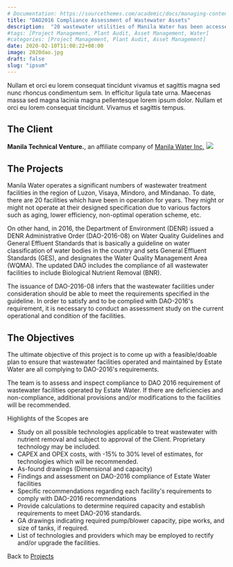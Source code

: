 ```yaml
---
# Documentation: https://sourcethemes.com/academic/docs/managing-content/
title: "DAO2016 Compliance Assessment of Wastewater Assets"
description:  "20 wastewater utilities of Manila Water has been accessed for their compliance with the new environmental standards (DAO2016). The team visited, evaluated operational performance of the utilities, and proposed optimal intervention strategies to ensure the satisfaction to the standards in coming years."
#tags: [Project Management, Plant Audit, Asset Management, Water]
#categories: [Project Management, Plant Audit, Asset Management]
date: 2020-02-10T11:08:22+08:00
image: 2020dao.jpg
draft: false
slug: "ipsum"
---
```

Nullam et orci eu lorem consequat tincidunt vivamus et sagittis magna sed nunc rhoncus condimentum sem. In efficitur ligula tate urna. Maecenas massa sed magna lacinia magna pellentesque lorem ipsum dolor. Nullam et orci eu lorem consequat tincidunt. Vivamus et sagittis tempus.


## The Client
**Manila Technical Venture.**, an affiliate company of [Manila Water Inc.](https://www.manilawater.com/)
![](/img/client-logo/manilawater.png)

## The Projects
Manila Water operates a significant numbers of wastewater treatment facilities in the region of Luzon, Visaya, Mindoro, and Mindanao. To date, there are 20 facilities which have been in operation for years. They might or might not operate at their designed specification due to various factors such as aging, lower efficiency, non-optimal operation scheme, etc.

On other hand, in 2016, the Department of Environment (DENR) issued a DENR Administrative Order (DAO-2016-08) on Water Quality Guidelines and General Effluent Standards that is basically a guideline on water classification of water bodies in the country and sets General Effluent Standards (GES), and designates the Water Quality Management Area (WQMA). The updated DAO includes the compliance of all wastewater facilities to include Biological Nutrient Removal (BNR).

The issuance of DAO-2016-08 infers that the wastewater facilities under consideration should be able to meet the requirements specified in the guideline. In order to satisfy and to be complied with DAO-2016's requirement, it is necessary to conduct an assessment study on the current operational and condition of the facilities.

## The Objectives
The ultimate objective of this project is to come up with a feasible/doable plan to ensure that wastewater facilities operated and maintained by Estate Water are all complying to DAO-2016's requirements.

The team is to assess and inspect compliance to DAO 2016 requirement of wastewater facilities operated by Estate Water. If there are deficiencies and non-compliance, additional provisions and/or modifications to the facilities will be recommended.

Highlights of the Scopes are

* Study on all possible technologies applicable to treat wastewater with nutrient removal and subject to approval of the Client. Proprietary technology may be included.
* 	CAPEX and OPEX costs, with -15\% to 30\% level of estimates, for technologies which will be recommended.
* As-found drawings (Dimensional and capacity)
* Findings and assessment on DAO-2016 compliance of Estate Water facilities
* Specific recommendations regarding each facility's requirements to comply with DAO-2016 recommendations
* Provide calculations to determine required capacity and establish requirements to meet DAO-2016 standards.
* GA drawings indicating required pump/blower capacity, pipe works, and size of tanks, if required.
* List of technologies and providers which may be employed to rectify and/or upgrade the facilities.


Back to [Projects](/project)
